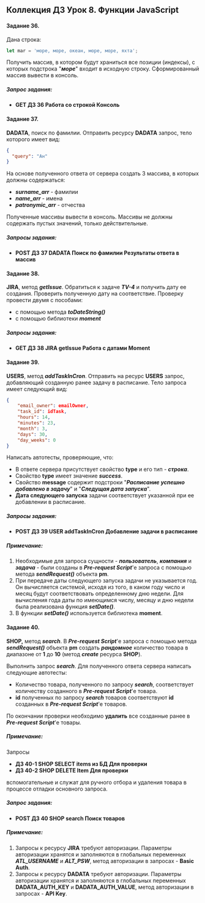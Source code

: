 ## **Коллекция ДЗ Урок 8.** Функции JavaScript

#### Задание 36.

Дана строка:

``` javascript
let mar = 'море, море, океан, море, море, яхта';

 ```

Получить массив, в котором будут храниться все позиции (индексы), с которых подстрока "_**море**_" входит в исходную строку. Сформированный массив вывести в консоль.

##### Запрос задания:

- **GET ДЗ 36 Работа со строкой Консоль**
    

#### Задание 37.

**DADATA**, поиск по фамилии. Отправить ресурсу **DADATA** запрос, тело которого имеет вид:

``` json
{
  "query": "Ан"
}

 ```

На основе полученного ответа от сервера создать 3 массива, в которых должны содержаться:

- _**surname_arr**_ - фамилии
- _**name_arr**_ - имена
- _**patronymic_arr**_ - отчества
    

Полученные массивы вывести в консоль. Массивы не должны содержать пустых значений, только действительные.

##### Запросы задания:

- **POST ДЗ 37 DADATA Поиск по фамилии Результаты ответа в массив**
    

#### Задание 38.

**JIRA**, метод _**getIssue**_. Обратиться к задаче _**TV-4**_ и получить дату ее создания. Проверить полученную дату на соответствие. Проверку провести двумя с пособами:

- с помощью метода _**toDateString()**_
- с помощью библиотеки _**moment**_
    

##### Запросы задания:

- **GET ДЗ 38 JIRA getIssue Работа с датами Moment**
    

#### Задание 39.

**USERS**, метод _**addTaskInCron**_. Отправить на ресурс **USERS** запрос, добавляющий созданную ранее задачу в расписание. Тело запроса имеет следующий вид:

``` json
{
    "email_owner": emailOwner,
    "task_id": idTask,
    "hours": 14,
    "minutes": 23,
    "month": 3,
    "days": 30,
    "day_weeks": 0
}

 ```

Написать автотесты, проверяющие, что:

- В ответе сервера присутствует свойство **type** и его тип - _**строка**_.
- Свойство **type** имеет значение _**success**_.
- Свойство **message** содержит подстроки "_**Расписание успешно добавлено в задачу**_" и "_**Следущая дата запуска**_".
- **Дата следующего запуска** задачи соответствует указанной при ее добавлении в расписание.
    

##### Запросы задания:

- **POST ДЗ 39 USER addTaskInCron Добавление задачи в расписание**
    

##### Примечание:

1. Необходимые для запроса сущности - _**пользователь**_, _**компания**_ и _**задача**_ - были созданы в _**Pre-request Script**_'е запроса с помощью метода _**sendRequest()**_ объекта **pm**.
2. При передаче даты следующего запуска задачи не указывается год. Он вычисляется системой, исходя из того, в каком году число и месяц будут соответствовать определенному дню недели. Для вычисления года даты по имеющимся числу, месяцу и дню недели была реализована функция _**setDate()**_.
3. В функции _**setDate()**_ используется библиотека **moment**.
    

#### Задание 40.

**SHOP,** метод _**search**_. В _**Pre-request Script**_'е запроса с помощью метода _**sendRequest()**_ объекта **pm** создать _**рандомное**_ количество товара в диапазоне от **1** до **10** (метод _**create**_ ресурса **SHOP**).

Выполнить запрос _**search**_. Для полученного ответа сервера написать следующие автотесты:

- Количество товара, полученного по запросу _**search**_, соответствует количеству созданного в _**Pre-request Script**_'е товара.
- **id** полученных по запросу _**search**_ товаров соответствуют **id** созданных в _**Pre-request Script**_'е товаров.
    

По окончании проверки необходимо **удалить** все созданные ранее в _**Pre-request Script**_'е товары.

##### Примечание:

Запросы

- **ДЗ 40-1 SHOP SELECT items из БД Для проверки**
- **ДЗ 40-2 SHOP DELETE Item Для проверки**
    

вспомогательные и служат для ручного отбора и удаления товара в процессе отладки основного запроса.

##### Запрос задания:

- **POST ДЗ 40 SHOP search Поиск товаров**
    

##### Примечание:

1. Запросы к ресурсу **JIRA** требуют авторизации. Параметры авторизации хранятся и заполняются в глобальных переменных _**ATL_USERNAME**_ и _**ALT_PSW**_, метод авторизации в запросах - **Basic Auth**.
2. Запросы к ресурсу **DADATA** требуют авторизации. Параметры авторизации хранятся и заполняются в глобальных переменных **DADATA_AUTH_KEY** и **DADATA_AUTH_VALUE**, метод авторизации в запросах - **API Key**.